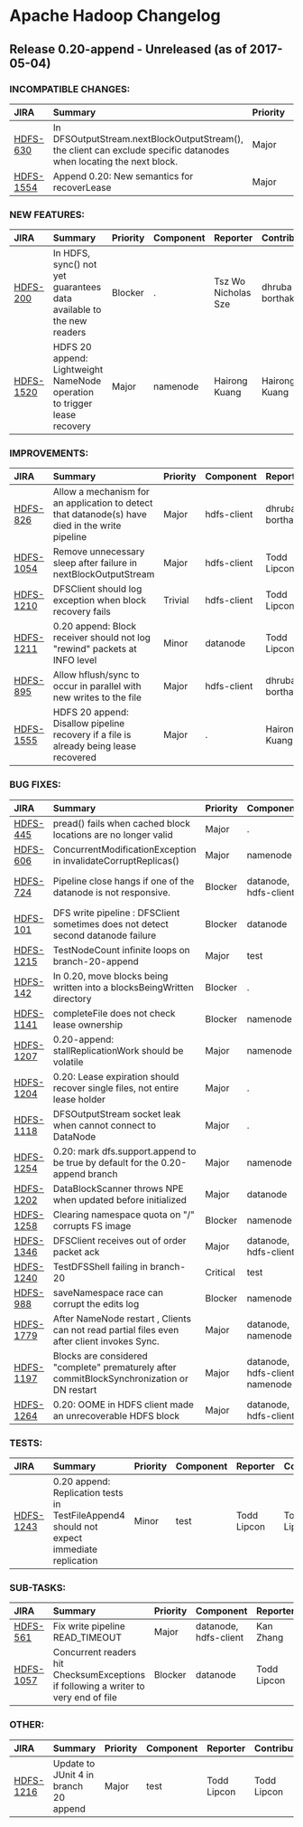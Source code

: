 
<!---
# Licensed to the Apache Software Foundation (ASF) under one
# or more contributor license agreements.  See the NOTICE file
# distributed with this work for additional information
# regarding copyright ownership.  The ASF licenses this file
# to you under the Apache License, Version 2.0 (the
# "License"); you may not use this file except in compliance
# with the License.  You may obtain a copy of the License at
#
#     http://www.apache.org/licenses/LICENSE-2.0
#
# Unless required by applicable law or agreed to in writing, software
# distributed under the License is distributed on an "AS IS" BASIS,
# WITHOUT WARRANTIES OR CONDITIONS OF ANY KIND, either express or implied.
# See the License for the specific language governing permissions and
# limitations under the License.
-->
# Apache Hadoop Changelog

## Release 0.20-append - Unreleased (as of 2017-05-04)

### INCOMPATIBLE CHANGES:

| JIRA | Summary | Priority | Component | Reporter | Contributor |
|:---- |:---- | :--- |:---- |:---- |:---- |
| [HDFS-630](https://issues.apache.org/jira/browse/HDFS-630) | In DFSOutputStream.nextBlockOutputStream(), the client can exclude specific datanodes when locating the next block. |  Major | hdfs-client, namenode | Ruyue Ma | Cosmin Lehene |
| [HDFS-1554](https://issues.apache.org/jira/browse/HDFS-1554) | Append 0.20: New semantics for recoverLease |  Major | . | Hairong Kuang | Hairong Kuang |


### NEW FEATURES:

| JIRA | Summary | Priority | Component | Reporter | Contributor |
|:---- |:---- | :--- |:---- |:---- |:---- |
| [HDFS-200](https://issues.apache.org/jira/browse/HDFS-200) | In HDFS, sync() not yet guarantees data available to the new readers |  Blocker | . | Tsz Wo Nicholas Sze | dhruba borthakur |
| [HDFS-1520](https://issues.apache.org/jira/browse/HDFS-1520) | HDFS 20 append: Lightweight NameNode operation to trigger lease recovery |  Major | namenode | Hairong Kuang | Hairong Kuang |


### IMPROVEMENTS:

| JIRA | Summary | Priority | Component | Reporter | Contributor |
|:---- |:---- | :--- |:---- |:---- |:---- |
| [HDFS-826](https://issues.apache.org/jira/browse/HDFS-826) | Allow a mechanism for an application to detect that datanode(s)  have died in the write pipeline |  Major | hdfs-client | dhruba borthakur | dhruba borthakur |
| [HDFS-1054](https://issues.apache.org/jira/browse/HDFS-1054) | Remove unnecessary sleep after failure in nextBlockOutputStream |  Major | hdfs-client | Todd Lipcon | Todd Lipcon |
| [HDFS-1210](https://issues.apache.org/jira/browse/HDFS-1210) | DFSClient should log exception when block recovery fails |  Trivial | hdfs-client | Todd Lipcon | Todd Lipcon |
| [HDFS-1211](https://issues.apache.org/jira/browse/HDFS-1211) | 0.20 append: Block receiver should not log "rewind" packets at INFO level |  Minor | datanode | Todd Lipcon | Todd Lipcon |
| [HDFS-895](https://issues.apache.org/jira/browse/HDFS-895) | Allow hflush/sync to occur in parallel with new writes to the file |  Major | hdfs-client | dhruba borthakur | Todd Lipcon |
| [HDFS-1555](https://issues.apache.org/jira/browse/HDFS-1555) | HDFS 20 append: Disallow pipeline recovery if a file is already being lease recovered |  Major | . | Hairong Kuang | Hairong Kuang |


### BUG FIXES:

| JIRA | Summary | Priority | Component | Reporter | Contributor |
|:---- |:---- | :--- |:---- |:---- |:---- |
| [HDFS-445](https://issues.apache.org/jira/browse/HDFS-445) | pread() fails when cached block locations are no longer valid |  Major | . | Kan Zhang | Kan Zhang |
| [HDFS-606](https://issues.apache.org/jira/browse/HDFS-606) | ConcurrentModificationException in invalidateCorruptReplicas() |  Major | namenode | Konstantin Shvachko | Konstantin Shvachko |
| [HDFS-724](https://issues.apache.org/jira/browse/HDFS-724) | Pipeline close hangs if one of the datanode is not responsive. |  Blocker | datanode, hdfs-client | Tsz Wo Nicholas Sze | Hairong Kuang |
| [HDFS-101](https://issues.apache.org/jira/browse/HDFS-101) | DFS write pipeline : DFSClient sometimes does not detect second datanode failure |  Blocker | datanode | Raghu Angadi | Hairong Kuang |
| [HDFS-1215](https://issues.apache.org/jira/browse/HDFS-1215) | TestNodeCount infinite loops on branch-20-append |  Major | test | Todd Lipcon | Todd Lipcon |
| [HDFS-142](https://issues.apache.org/jira/browse/HDFS-142) | In 0.20, move blocks being written into a blocksBeingWritten directory |  Blocker | . | Raghu Angadi | dhruba borthakur |
| [HDFS-1141](https://issues.apache.org/jira/browse/HDFS-1141) | completeFile does not check lease ownership |  Blocker | namenode | Todd Lipcon | Todd Lipcon |
| [HDFS-1207](https://issues.apache.org/jira/browse/HDFS-1207) | 0.20-append: stallReplicationWork should be volatile |  Major | namenode | Todd Lipcon | Todd Lipcon |
| [HDFS-1204](https://issues.apache.org/jira/browse/HDFS-1204) | 0.20: Lease expiration should recover single files, not entire lease holder |  Major | . | Todd Lipcon | sam rash |
| [HDFS-1118](https://issues.apache.org/jira/browse/HDFS-1118) | DFSOutputStream socket leak when cannot connect to DataNode |  Major | . | Zheng Shao | Zheng Shao |
| [HDFS-1254](https://issues.apache.org/jira/browse/HDFS-1254) | 0.20: mark dfs.support.append to be true by default for the 0.20-append branch |  Major | namenode | dhruba borthakur | dhruba borthakur |
| [HDFS-1202](https://issues.apache.org/jira/browse/HDFS-1202) | DataBlockScanner throws NPE when updated before initialized |  Major | datanode | Todd Lipcon | Todd Lipcon |
| [HDFS-1258](https://issues.apache.org/jira/browse/HDFS-1258) | Clearing namespace quota on "/" corrupts FS image |  Blocker | namenode | Aaron T. Myers | Aaron T. Myers |
| [HDFS-1346](https://issues.apache.org/jira/browse/HDFS-1346) | DFSClient receives out of order packet ack |  Major | datanode, hdfs-client | Hairong Kuang | Hairong Kuang |
| [HDFS-1240](https://issues.apache.org/jira/browse/HDFS-1240) | TestDFSShell failing in branch-20 |  Critical | test | Todd Lipcon | Todd Lipcon |
| [HDFS-988](https://issues.apache.org/jira/browse/HDFS-988) | saveNamespace race can corrupt the edits log |  Blocker | namenode | dhruba borthakur | Eli Collins |
| [HDFS-1779](https://issues.apache.org/jira/browse/HDFS-1779) | After NameNode restart , Clients can not read partial files even after client invokes Sync. |  Major | datanode, namenode | Uma Maheswara Rao G | Uma Maheswara Rao G |
| [HDFS-1197](https://issues.apache.org/jira/browse/HDFS-1197) | Blocks are considered "complete" prematurely after commitBlockSynchronization or DN restart |  Major | datanode, hdfs-client, namenode | Todd Lipcon | Todd Lipcon |
| [HDFS-1264](https://issues.apache.org/jira/browse/HDFS-1264) | 0.20: OOME in HDFS client made an unrecoverable HDFS block |  Major | datanode, hdfs-client | Todd Lipcon |  |


### TESTS:

| JIRA | Summary | Priority | Component | Reporter | Contributor |
|:---- |:---- | :--- |:---- |:---- |:---- |
| [HDFS-1243](https://issues.apache.org/jira/browse/HDFS-1243) | 0.20 append: Replication tests in TestFileAppend4 should not expect immediate replication |  Minor | test | Todd Lipcon | Todd Lipcon |


### SUB-TASKS:

| JIRA | Summary | Priority | Component | Reporter | Contributor |
|:---- |:---- | :--- |:---- |:---- |:---- |
| [HDFS-561](https://issues.apache.org/jira/browse/HDFS-561) | Fix write pipeline READ\_TIMEOUT |  Major | datanode, hdfs-client | Kan Zhang | Kan Zhang |
| [HDFS-1057](https://issues.apache.org/jira/browse/HDFS-1057) | Concurrent readers hit ChecksumExceptions if following a writer to very end of file |  Blocker | datanode | Todd Lipcon | sam rash |


### OTHER:

| JIRA | Summary | Priority | Component | Reporter | Contributor |
|:---- |:---- | :--- |:---- |:---- |:---- |
| [HDFS-1216](https://issues.apache.org/jira/browse/HDFS-1216) | Update to JUnit 4 in branch 20 append |  Major | test | Todd Lipcon | Todd Lipcon |


